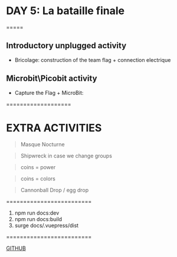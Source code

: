# DAY 5: La bataille finale
=====
## Introductory unplugged activity 
* Bricolage: construction of the team flag + connection electrique


## Microbit\Picobit activity
* Capture the Flag + MicroBit: 

===================

# EXTRA ACTIVITIES
> Masque Nocturne

> Shipwreck in case we change groups

> coins = power

> coins =  colors

> Cannonball Drop / egg drop

=========================
1. npm run docs:dev
2. npm run docs:build
3. surge docs/.vuepress/dist

=========================

[GITHUB](https://github.com/bernatferragut/VuePress-Projects)